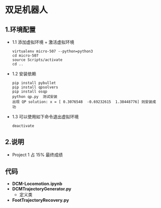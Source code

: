 # 双足机器人

## 1.环境配置
- 1.1 添加虚拟环境 + 激活虚拟环境
    ```  
    virtualenv micro-507 --python=python3
    cd micro-507
    source Scripts/activate
    cd ..
    ```
- 1.2 安装依赖
    ```
    pip install pybullet
    pip install qpsolvers  
    pip install osqp  
    python qp.py  测试安装
    出现 QP solution: x = [ 0.3076548  -0.69232615  1.38448776] 则安装成功
    ```
- 1.3 可以使用如下命令退出虚拟环境   
  ```
  deactivate
  ```

## 2.说明
- Project 1 占 15% 最终成绩

## 代码
- **DCM-Locomotion.ipynb**
- **DCMTrajectoryGenerator.py**
  - 定义类
- **FootTrajectoryRecovery.py**